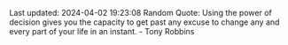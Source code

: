 Last updated: 2024-04-02 19:23:08
Random Quote: Using the power of decision gives you the capacity to get past any excuse to change any and every part of your life in an instant. - Tony Robbins